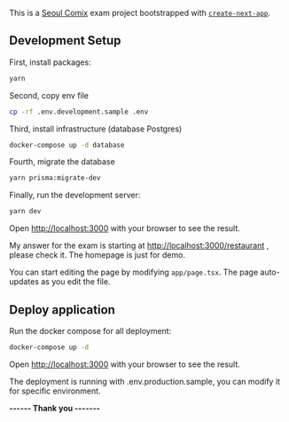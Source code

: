 This is a [Seoul Comix](https://nextjs.org/) exam project bootstrapped with [`create-next-app`](https://github.com/vercel/next.js/tree/canary/packages/create-next-app).

## Development Setup

First, install packages:

```bash
yarn
```

Second, copy env file

```bash
cp -rf .env.development.sample .env
```

Third, install infrastructure (database Postgres)

```bash
docker-compose up -d database
```

Fourth, migrate the database

```bash
yarn prisma:migrate-dev
```

Finally, run the development server:

```bash
yarn dev
```

Open [http://localhost:3000](http://localhost:3000) with your browser to see the result.

My answer for the exam is starting at [http://localhost:3000/restaurant](http://localhost:3000/restaurant) , please check it. The homepage is just for demo.

You can start editing the page by modifying `app/page.tsx`. The page auto-updates as you edit the file.

## Deploy application

Run the docker compose for all deployment:

```bash
docker-compose up -d
```

Open [http://localhost:3000](http://localhost:3000) with your browser to see the result.

The deployment is running with .env.production.sample, you can modify it for specific environment.

**------ Thank you -------**
